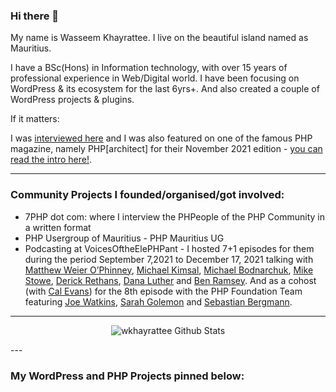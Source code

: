 ### Hi there 👋

My name is Wasseem Khayrattee. I live on the beautiful island named as Mauritius.

I have a BSc(Hons) in Information technology, with over 15 years of professional experience in Web/Digital world.
I have been focusing on WordPress & its ecosystem for the last 6yrs+. And also created a couple of WordPress projects & plugins.

If it matters:

I was [interviewed here](https://hostnoc.com/interview-with-wasseem-khayrattee/) and I was also featured on one of the famous PHP magazine, namely PHP[architect] for their November 2021 edition - [you can read the intro here!](https://www.phparch.com/article/community-corner-interview-with-wasseem-khayrattee/).

---

### Community Projects I founded/organised/got involved:

- 7PHP dot com: where I interview the PHPeople of the PHP Community in a written format
- PHP Usergroup of Mauritius - PHP Mauritius UG
- Podcasting at VoicesOftheElePHPant - I hosted 7+1 episodes for them during the period September 7,2021 to December 17, 2021 talking with [Matthew Weier O’Phinney](https://github.com/weierophinney), [Michael Kimsal](https://github.com/mgkimsal), [Michael Bodnarchuk](https://github.com/DavertMik), [Mike Stowe](https://github.com/mikestowe), [Derick Rethans](https://github.com/derickr), [Dana Luther](https://github.com/DanaLuther) and [Ben Ramsey](https://github.com/ramsey). And as a cohost (with [Cal Evans](https://github.com/calevans)) for the 8th episode with the PHP Foundation Team featuring [Joe Watkins](https://github.com/krakjoe), [Sarah Golemon](https://github.com/sgolemon) and [Sebastian Bergmann](https://github.com/sebastianbergmann).

---
<div align="center">

![wkhayrattee Github Stats](https://github-readme-stats.vercel.app/api?username=wkhayrattee&theme=monokai&show_icons=true)

</div>
---

### My WordPress and PHP Projects pinned below:

<!-- leaving the below for history/reference
**wkhayrattee/wkhayrattee** is a ✨ _special_ ✨ repository because its `README.md` (this file) appears on your GitHub profile.

Here are some ideas to get you started:

- 🔭 I’m currently working on ...
- 🌱 I’m currently learning ...
- 👯 I’m looking to collaborate on ...
- 🤔 I’m looking for help with ...
- 💬 Ask me about ...
- 📫 How to reach me: ...
- 😄 Pronouns: ...
- ⚡ Fun fact: ...
-->
